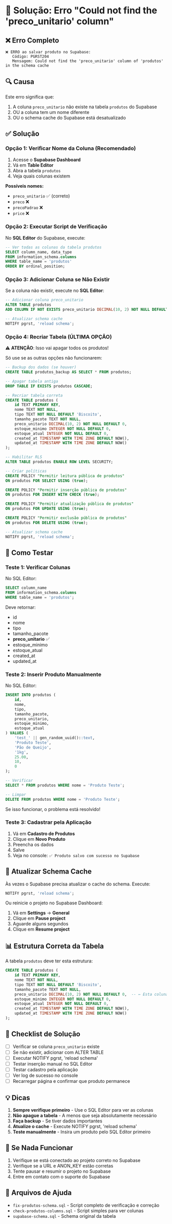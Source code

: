 # 🔧 Solução: Erro "Could not find the 'preco_unitario' column"

## ❌ Erro Completo

```
❌ ERRO ao salvar produto no Supabase:
   Código: PGRST204
   Mensagem: Could not find the 'preco_unitario' column of 'produtos' in the schema cache
```

## 🔍 Causa

Este erro significa que:
1. A coluna `preco_unitario` não existe na tabela `produtos` do Supabase
2. OU a coluna tem um nome diferente
3. OU o schema cache do Supabase está desatualizado

## ✅ Solução

### Opção 1: Verificar Nome da Coluna (Recomendado)

1. Acesse o **Supabase Dashboard**
2. Vá em **Table Editor**
3. Abra a tabela `produtos`
4. Veja quais colunas existem

**Possíveis nomes:**
- `preco_unitario` ✅ (correto)
- `preco` ❌
- `precoPadrao` ❌
- `price` ❌

### Opção 2: Executar Script de Verificação

No **SQL Editor** do Supabase, execute:

```sql
-- Ver todas as colunas da tabela produtos
SELECT column_name, data_type
FROM information_schema.columns
WHERE table_name = 'produtos'
ORDER BY ordinal_position;
```

### Opção 3: Adicionar Coluna se Não Existir

Se a coluna não existir, execute no **SQL Editor**:

```sql
-- Adicionar coluna preco_unitario
ALTER TABLE produtos 
ADD COLUMN IF NOT EXISTS preco_unitario DECIMAL(10, 2) NOT NULL DEFAULT 0;

-- Atualizar schema cache
NOTIFY pgrst, 'reload schema';
```

### Opção 4: Recriar Tabela (ÚLTIMA OPÇÃO)

⚠️ **ATENÇÃO**: Isso vai apagar todos os produtos!

Só use se as outras opções não funcionarem:

```sql
-- Backup dos dados (se houver)
CREATE TABLE produtos_backup AS SELECT * FROM produtos;

-- Apagar tabela antiga
DROP TABLE IF EXISTS produtos CASCADE;

-- Recriar tabela correta
CREATE TABLE produtos (
    id TEXT PRIMARY KEY,
    nome TEXT NOT NULL,
    tipo TEXT NOT NULL DEFAULT 'Biscoito',
    tamanho_pacote TEXT NOT NULL,
    preco_unitario DECIMAL(10, 2) NOT NULL DEFAULT 0,
    estoque_minimo INTEGER NOT NULL DEFAULT 0,
    estoque_atual INTEGER NOT NULL DEFAULT 0,
    created_at TIMESTAMP WITH TIME ZONE DEFAULT NOW(),
    updated_at TIMESTAMP WITH TIME ZONE DEFAULT NOW()
);

-- Habilitar RLS
ALTER TABLE produtos ENABLE ROW LEVEL SECURITY;

-- Criar políticas
CREATE POLICY "Permitir leitura pública de produtos" 
ON produtos FOR SELECT USING (true);

CREATE POLICY "Permitir inserção pública de produtos" 
ON produtos FOR INSERT WITH CHECK (true);

CREATE POLICY "Permitir atualização pública de produtos" 
ON produtos FOR UPDATE USING (true);

CREATE POLICY "Permitir exclusão pública de produtos" 
ON produtos FOR DELETE USING (true);

-- Atualizar schema cache
NOTIFY pgrst, 'reload schema';
```

## 🧪 Como Testar

### Teste 1: Verificar Colunas

No SQL Editor:
```sql
SELECT column_name 
FROM information_schema.columns 
WHERE table_name = 'produtos';
```

Deve retornar:
- id
- nome
- tipo
- tamanho_pacote
- **preco_unitario** ✅
- estoque_minimo
- estoque_atual
- created_at
- updated_at

### Teste 2: Inserir Produto Manualmente

No SQL Editor:
```sql
INSERT INTO produtos (
    id,
    nome,
    tipo,
    tamanho_pacote,
    preco_unitario,
    estoque_minimo,
    estoque_atual
) VALUES (
    'test_' || gen_random_uuid()::text,
    'Produto Teste',
    'Pão de Queijo',
    '1kg',
    25.00,
    10,
    0
);

-- Verificar
SELECT * FROM produtos WHERE nome = 'Produto Teste';

-- Limpar
DELETE FROM produtos WHERE nome = 'Produto Teste';
```

Se isso funcionar, o problema está resolvido!

### Teste 3: Cadastrar pela Aplicação

1. Vá em **Cadastro de Produtos**
2. Clique em **Novo Produto**
3. Preencha os dados
4. Salve
5. Veja no console: `✅ Produto salvo com sucesso no Supabase`

## 🔄 Atualizar Schema Cache

Às vezes o Supabase precisa atualizar o cache do schema. Execute:

```sql
NOTIFY pgrst, 'reload schema';
```

Ou reinicie o projeto no Supabase Dashboard:
1. Vá em **Settings** → **General**
2. Clique em **Pause project**
3. Aguarde alguns segundos
4. Clique em **Resume project**

## 📊 Estrutura Correta da Tabela

A tabela `produtos` deve ter esta estrutura:

```sql
CREATE TABLE produtos (
    id TEXT PRIMARY KEY,
    nome TEXT NOT NULL,
    tipo TEXT NOT NULL DEFAULT 'Biscoito',
    tamanho_pacote TEXT NOT NULL,
    preco_unitario DECIMAL(10, 2) NOT NULL DEFAULT 0,  -- ← Esta coluna!
    estoque_minimo INTEGER NOT NULL DEFAULT 0,
    estoque_atual INTEGER NOT NULL DEFAULT 0,
    created_at TIMESTAMP WITH TIME ZONE DEFAULT NOW(),
    updated_at TIMESTAMP WITH TIME ZONE DEFAULT NOW()
);
```

## 🎯 Checklist de Solução

- [ ] Verificar se coluna `preco_unitario` existe
- [ ] Se não existir, adicionar com ALTER TABLE
- [ ] Executar NOTIFY pgrst, 'reload schema'
- [ ] Testar inserção manual no SQL Editor
- [ ] Testar cadastro pela aplicação
- [ ] Ver log de sucesso no console
- [ ] Recarregar página e confirmar que produto permanece

## 💡 Dicas

1. **Sempre verifique primeiro** - Use o SQL Editor para ver as colunas
2. **Não apague a tabela** - A menos que seja absolutamente necessário
3. **Faça backup** - Se tiver dados importantes
4. **Atualize o cache** - Execute NOTIFY pgrst, 'reload schema'
5. **Teste manualmente** - Insira um produto pelo SQL Editor primeiro

## 🚨 Se Nada Funcionar

1. Verifique se está conectado ao projeto correto no Supabase
2. Verifique se a URL e ANON_KEY estão corretas
3. Tente pausar e resumir o projeto no Supabase
4. Entre em contato com o suporte do Supabase

## 📝 Arquivos de Ajuda

- `fix-produtos-schema.sql` - Script completo de verificação e correção
- `check-produtos-columns.sql` - Script simples para ver colunas
- `supabase-schema.sql` - Schema original da tabela
